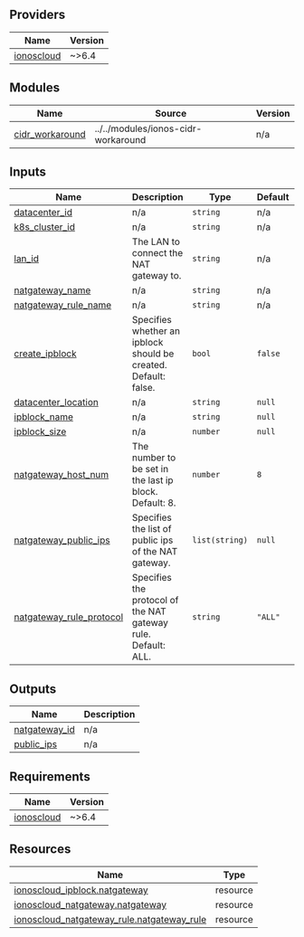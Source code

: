 <!-- BEGIN_TF_DOCS -->

## Providers

| Name | Version |
|------|---------|
| <a name="provider_ionoscloud"></a> [ionoscloud](#provider\_ionoscloud) | ~>6.4 |
## Modules

| Name | Source | Version |
|------|--------|---------|
| <a name="module_cidr_workaround"></a> [cidr\_workaround](#module\_cidr\_workaround) | ../../modules/ionos-cidr-workaround | n/a |
## Inputs

| Name | Description | Type | Default | Required |
|------|-------------|------|---------|:--------:|
| <a name="input_datacenter_id"></a> [datacenter\_id](#input\_datacenter\_id) | n/a | `string` | n/a | yes |
| <a name="input_k8s_cluster_id"></a> [k8s\_cluster\_id](#input\_k8s\_cluster\_id) | n/a | `string` | n/a | yes |
| <a name="input_lan_id"></a> [lan\_id](#input\_lan\_id) | The LAN to connect the NAT gateway to. | `string` | n/a | yes |
| <a name="input_natgateway_name"></a> [natgateway\_name](#input\_natgateway\_name) | n/a | `string` | n/a | yes |
| <a name="input_natgateway_rule_name"></a> [natgateway\_rule\_name](#input\_natgateway\_rule\_name) | n/a | `string` | n/a | yes |
| <a name="input_create_ipblock"></a> [create\_ipblock](#input\_create\_ipblock) | Specifies whether an ipblock should be created. Default: false. | `bool` | `false` | no |
| <a name="input_datacenter_location"></a> [datacenter\_location](#input\_datacenter\_location) | n/a | `string` | `null` | no |
| <a name="input_ipblock_name"></a> [ipblock\_name](#input\_ipblock\_name) | n/a | `string` | `null` | no |
| <a name="input_ipblock_size"></a> [ipblock\_size](#input\_ipblock\_size) | n/a | `number` | `null` | no |
| <a name="input_natgateway_host_num"></a> [natgateway\_host\_num](#input\_natgateway\_host\_num) | The number to be set in the last ip block. Default: 8. | `number` | `8` | no |
| <a name="input_natgateway_public_ips"></a> [natgateway\_public\_ips](#input\_natgateway\_public\_ips) | Specifies the list of public ips of the NAT gateway. | `list(string)` | `null` | no |
| <a name="input_natgateway_rule_protocol"></a> [natgateway\_rule\_protocol](#input\_natgateway\_rule\_protocol) | Specifies the protocol of the NAT gateway rule. Default: ALL. | `string` | `"ALL"` | no |
## Outputs

| Name | Description |
|------|-------------|
| <a name="output_natgateway_id"></a> [natgateway\_id](#output\_natgateway\_id) | n/a |
| <a name="output_public_ips"></a> [public\_ips](#output\_public\_ips) | n/a |
## Requirements

| Name | Version |
|------|---------|
| <a name="requirement_ionoscloud"></a> [ionoscloud](#requirement\_ionoscloud) | ~>6.4 |
## Resources

| Name | Type |
|------|------|
| [ionoscloud_ipblock.natgateway](https://registry.terraform.io/providers/ionos-cloud/ionoscloud/latest/docs/resources/ipblock) | resource |
| [ionoscloud_natgateway.natgateway](https://registry.terraform.io/providers/ionos-cloud/ionoscloud/latest/docs/resources/natgateway) | resource |
| [ionoscloud_natgateway_rule.natgateway_rule](https://registry.terraform.io/providers/ionos-cloud/ionoscloud/latest/docs/resources/natgateway_rule) | resource |
<!-- END_TF_DOCS -->